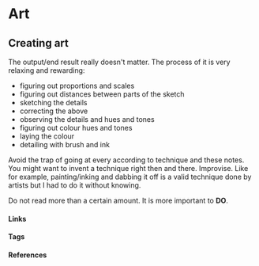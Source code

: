 # Art

## Creating art
The output/end result really doesn't matter. The process of it is very relaxing and rewarding:
- figuring out proportions and scales
- figuring out distances between parts of the sketch
- sketching the details
- correcting the above
- observing the details and hues and tones
- figuring out colour hues and tones
- laying the colour
- detailing with brush and ink

Avoid the trap of going at every according to technique and these notes. You might want to invent a technique right then and there. Improvise. Like for example, painting/inking and dabbing it off is a valid technique done by artists but I had to do it without knowing.

Do not read more than a certain amount. It is more important to **DO**.

#### Links

#### Tags

#### References